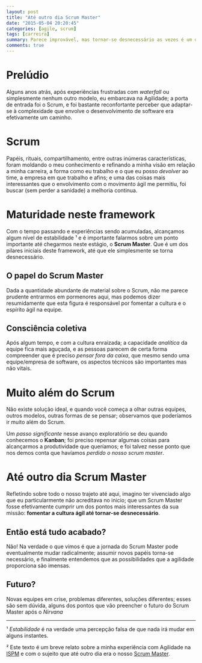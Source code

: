 ```yaml
---
layout: post 
title: "Até outro dia Scrum Master"
date: "2015-05-04 20:20:45"
categories: [agile, scrum]
tags: [carreira]
summary: Parece improvável, mas tornar-se desnecessário as vezes é um objetivo.
comments: true
---
```


# Prelúdio

Alguns anos atrás, após experiências frustradas com _waterfall_ ou simplesmente nenhum outro modelo, eu embarcava na Agilidade; a porta de entrada foi o Scrum, e foi bastante reconfortante perceber que adaptar-se à complexidade que envolve o desenvolvimento de software era efetivamente um caminho.

# Scrum

Papéis, rituais, compartilhamento, entre outras inúmeras características, foram moldando o meu conhecimento e refinando a minha visão em relação a minha carreira, a forma como eu trabalho e o que eu posso _devolver_ ao time, a empresa em que trabalho e afins; e uma das coisas mais interessantes que o envolvimento com o movimento ágil me permitiu, foi buscar (sem perder a sanidade) a melhoria continua.

# Maturidade neste framework

Com o tempo passando e experiências sendo acumuladas, alcançamos algum nível de estabilidade ¹ e é importante falarmos sobre um ponto importante até chegarmos neste estágio, o **Scrum Master**. Que é um dos pilares iniciais deste framework, até que ele simplesmente se torna desnecessário.

## O papel do Scrum Master

Dada a quantidade abundante de material sobre o Scrum, não me parece prudente entrarmos em pormenores aqui, mas podemos dizer resumidamente que esta figura é responsável por fomentar a cultura e o espírito ágil na equipe.

## Consciência coletiva

Após algum tempo, e com a cultura enraizada; a capacidade _analítica_ da equipe fica mais aguçada, e as pessoas parecem de certa forma compreender que é preciso _pensar fora da caixa_, que mesmo sendo uma equipe/empresa de software, os aspectos técnicos são importantes mas não vitais.

# Muito além do Scrum

Não existe solução ideal, e quando você começa a olhar outras equipes, outros modelos, outras formas de se pensar; observamos que poderíamos ir muito além do Scrum.

Um _passo significante_ nesse avanço exploratório se deu quando conhecemos o **Kanban**; foi preciso repensar algumas coisas para alcançarmos a produtividade que queríamos; e foi talvez nesse ponto que nos demos conta que havíamos _perdido o nosso scrum master_.

# Até outro dia Scrum Master

Refletindo sobre todo o nosso trajeto até aqui, imagino ter vivenciado algo que eu particularmente não acreditava no inicio; que um Scrum Master fosse efetivamente cumprir um dos pontos mais interessantes da sua missão: **fomentar a cultura ágil até tornar-se desnecessário**.

## Então está tudo acabado?

Não! Na verdade o que vimos é que a jornada do Scrum Master pode eventualmente mudar radicalmente; assumir novos papéis torna-se necessário, e finalmente entendemos que as possibilidades que a agilidade proporciona são imensas.

## Futuro?

Novas equipes em crise, problemas diferentes, soluções diferentes; esses são sem dúvida, alguns dos pontos que vão preencher o futuro do Scrum Master após o _Nirvana_

---

¹ _Estabilidade_ é na verdade uma percepção falsa de que nada irá mudar em alguns instantes.

² Este texto é um breve relato sobre a minha experiência com Agilidade na [ISPM](http://www.ispm.com) e com o sujeito que até outro dia era o nosso [Scrum Master](https://br.linkedin.com/in/lcmattoso).
